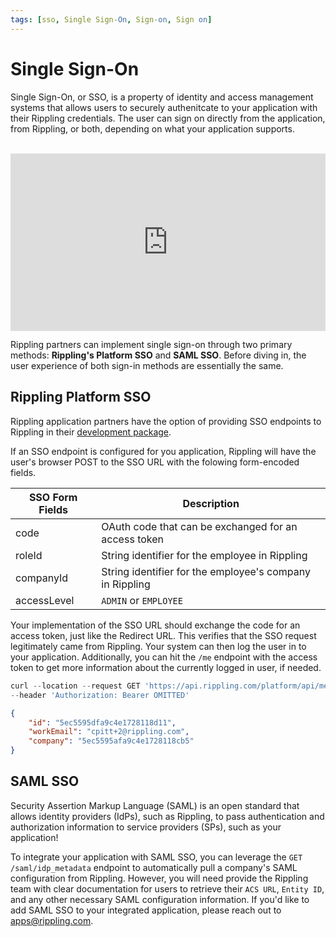 ```yaml
---
tags: [sso, Single Sign-On, Sign-on, Sign on]
---
```


# Single Sign-On

Single Sign-On, or SSO, is a property of identity and access management systems that allows users to securely authenitcate to your application with their Rippling credentials. The user can sign on directly from the application, from Rippling, or both, depending on what your application supports.

<br />

<div style="position: relative; padding-bottom: 56.25%; height: 0;"><iframe src="https://www.loom.com/embed/e6c449912e1d4f319c36946d239fa8cc" frameborder="0" webkitallowfullscreen mozallowfullscreen allowfullscreen style="position: absolute; top: 0; left: 0; width: 100%; height: 100%;"></iframe></div>

Rippling partners can implement single sign-on through two primary methods: **Rippling's Platform SSO** and **SAML SSO**. Before diving in, the user experience of both sign-in methods are essentially the same.

## Rippling Platform SSO

Rippling application partners have the option of providing SSO endpoints to Rippling in their [development package](https://rippling.stoplight.io/docs/rippling-api/docs/Submit/development-package.md).

If an SSO endpoint is configured for you application, Rippling will have the user's browser POST to the SSO URL with the folowing form-encoded fields.

SSO Form Fields | Description
----------------|----------------------------------------------------------
code            | OAuth code that can be exchanged for an access token
roleId          | String identifier for the employee in Rippling
companyId       | String identifier for the employee's company in Rippling
accessLevel     | `ADMIN` or `EMPLOYEE`

Your implementation of the SSO URL should exchange the code for an access token, just like the Redirect URL. This verifies that the SSO request legitimately came from Rippling. Your system can then log the user in to your application. Additionally, you can hit the `/me` endpoint with the access token to get more information about the currently logged in user, if needed.

<!--
type: tab
title: Request
-->
```js
curl --location --request GET 'https://api.rippling.com/platform/api/me' \
--header 'Authorization: Bearer OMITTED'
```
<!--
type: tab
title: Response
-->
```json
{
    "id": "5ec5595dfa9c4e1728118d11",
    "workEmail": "cpitt+2@rippling.com",
    "company": "5ec5595afa9c4e1728118cb5"
}
```
<!-- type: tab-end -->

## SAML SSO

Security Assertion Markup Language (SAML) is an open standard that allows identity providers (IdPs), such as Rippling, to pass authentication and authorization information to service providers (SPs), such as your application!

To integrate your application with SAML SSO, you can leverage the `GET /saml/idp_metadata` endpoint to automatically pull a company's SAML configuration from Rippling. However, you will need provide the Rippling team with clear documentation for users to retrieve their `ACS URL`, `Entity ID`, and any other necessary SAML configuration information. If you'd like to add SAML SSO to your integrated application, please reach out to apps@rippling.com.

